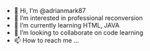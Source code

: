 - 👋 Hi, I’m @adrianmark87
- 👀 I’m interested in professional reconversion
- 🌱 I’m currently learning HTML, JAVA
- 💞️ I’m looking to collaborate on code learning
- 📫 How to reach me ...

<!---
adrianmark87/adrianmark87 is a ✨ special ✨ repository because its `README.md` (this file) appears on your GitHub profile.
You can click the Preview link to take a look at your changes.
--->
